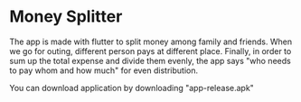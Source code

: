 # Money Splitter

The app is made with flutter to split money among family and friends. When we go for outing, different person pays at different place. Finally, in order to sum up the total expense and divide them evenly, the app says "who needs to pay whom and how much" for even distribution.

You can download application by downloading "app-release.apk"
